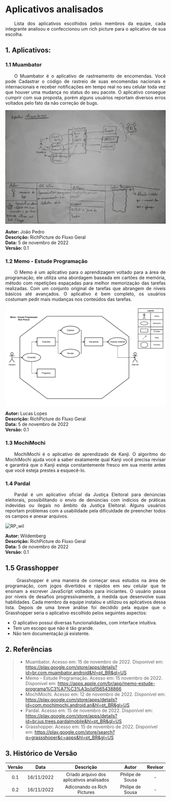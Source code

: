 # Aplicativos analisados 
<p align="justify">&emsp;&emsp;Lista dos aplicativos escolhidos pelos membros da equipe, cada integrante analisou e confeccionou um rich picture para o aplicativo de sua escolha.</p>

## 1. Aplicativos:
### 1.1 Muambator
<p align="justify">&emsp;&emsp;O Muambator é o aplicativo de rastreamento de encomendas. Você pode Cadastrar o código de rastreio de suas encomendas nacionais e internacionais e receber notificações em tempo real no seu celular toda vez que houver uma mudança no status do seu pacote. O aplicativo consegue cumprir com sua proposta, porém alguns usuários reportam diversos erros voltados pelo fato da não correção de bugs.</p>



![RPjoao](./assets/RP_joao.png)


   **Autor:** João Pedro </br>
   **Descrição:** RichPicture do Fluxo Geral </br>
   **Data:** 5 de novembro de 2022 </br>
   **Versão:** 0.1


### 1.2 Memo - Estude Programação
<p align="justify">&emsp;&emsp;O Memo é um aplicativo para o aprendizagem voltado para a área de programação, ele utiliza uma abordagem baseada em cartões de memória, método com repetições espaçadas para melhor memorização das tarefas realizadas. Com um conjunto original de tarefas que abrangem de níveis básicos até avançados. O aplicativo é bem completo, os usuários costumam pedir mais mudanças nos conteúdos das tarefas.</p>

![RP_lopes](./assets/RP_lopes.png)

   **Autor:** Lucas Lopes </br>
   **Descrição:** RichPicture do Fluxo Geral </br>
   **Data:** 5 de novembro de 2022 </br>
   **Versão:** 0.1


### 1.3 MochiMochi
<p align="justify">&emsp;&emsp;MochiMochi é o aplicativo de aprendizado de Kanji. O algoritmo do MochiMochi ajuda você a saber exatamente qual Kanji você precisa revisar e garantirá que o Kanji esteja constantemente fresco em sua mente antes que você esteja prestes a esquecê-lo.</p>

### 1.4  Pardal
<p align="justify">&emsp;&emsp;Pardal é um aplicativo oficial da Justiça Eleitoral para  denúncias eleitorais, possibilitando o envio de denúncias com indícios de práticas indevidas ou ilegais no âmbito da Justiça Eleitoral. Alguns usuários reportam problemas com a usabilidade pela dificuldade de preencher todos os campos e anexar arquivos.</p>

![RP_wil](./assets/RP_wil.png)

   **Autor:** Wildemberg </br>
   **Descrição:** RichPicture do Fluxo Geral </br>
   **Data:** 5 de novembro de 2022 </br>
   **Versão:** 0.1

## 1.5 Grasshopper 
<p align="justify">&emsp;&emsp; Grasshopper é uma maneira de começar seus estudos na área de programação, com jogos divertidos e rápidos em seu celular que te ensinam a escrever JavaScript voltados para iniciantes. O usuário passa por níveis de desafios progressivamente, à medida que desenvolve suas habilidades. Cada membro da equipe instalou e utilizou os aplicativos dessa lista. Depois de uma breve análise foi decidido pela equipe que o Grasshopper seria o aplicativo escolhido pelos seguintes aspectos:

   - O aplicativo possui diversas funcionalidades, com interface intuitiva.
   - Tem um escopo que não é tão grande.
   - Não tem documentação já existente.
   
   
## 2. Referências

> - Muambator. Acesso em: 15 de novembro de 2022. Disponível em: https://play.google.com/store/apps/details?id=br.com.muambator.android&hl=pt_BR&gl=US
> - Memo - Estude Programação. Acesso em: 15 novembro de 2022. Disponível em: https://apps.apple.com/br/app/memo-estude-programa%C3%A7%C3%A3o/id1565438866
> - MochiMochi. Acesso em: 12 de novembro de 2022. Disponível em: https://play.google.com/store/apps/details?id=com.mochimochi.android.an&hl=pt_BR&gl=US
> - Pardal. Acesso em: 15 de novembro de 2022. Disponível em: https://play.google.com/store/apps/details?id=br.jus.trees.pardalmobile&hl=pt_BR&gl=US
> - Grasshopper. Acesso em: 15 de novembro de 2022. Disponível em: https://play.google.com/store/search?q=grassshoper&c=apps&hl=pt_BR&gl=US


## 3. Histórico de Versão
| Versão | Data | Descrição  | Autor        | Revisor |
| :-----: | :----: | :----------: | :------------: | :--------: |
| 0.1 | 16/11/2022 | Criado arquivo dos aplicativos analisados | Philipe de Sousa | - |
| 0.2 | 16/11/2022 | Adiconando os Rich Pictures | Philipe de Sousa | - |
